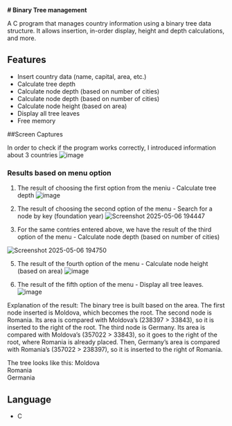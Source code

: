 **# Binary Tree management**

A C program that manages country information using a binary tree data structure.
It allows insertion, in-order display, height and depth calculations, and more.

## Features
- Insert country data (name, capital, area, etc.)
- Calculate tree depth
- Calculate node depth (based on number of cities)
- Calculate node depth (based on number of cities)
- Calculate node height (based on area)
- Display all tree leaves
- Free memory

##Screen Captures 

In order to check if the program works correctly, I introduced information about 3 countries
![image](https://github.com/user-attachments/assets/32f2ab5e-e46e-4005-b614-e3a8bbf7d8d3)

### Results based on menu option

1. The result of choosing the first option from the meniu - Calculate tree depth
![image](https://github.com/user-attachments/assets/8822c444-a769-4321-8b15-c78f1e3e1e90)

2. The result of choosing the second option of the menu - Search for a node by key (foundation year)
![Screenshot 2025-05-06 194447](https://github.com/user-attachments/assets/06119f02-e6d6-4829-981b-2bd368e3092b)

3. For the same contries entered above, we have the result of the third option of the menu - Calculate node depth (based on number of cities)
   
![Screenshot 2025-05-06 194750](https://github.com/user-attachments/assets/a3334f38-ffb2-41e9-a64b-1850357dceed)

5. The result of the fourth option of the menu - Calculate node height (based on area)
![image](https://github.com/user-attachments/assets/1754b614-e0ce-46f5-8426-f50b8d259917)

6. The result of the fifth option of the menu - Display all tree leaves. 
![image](https://github.com/user-attachments/assets/5b08b51b-9eef-42ac-b5a2-bc091ffe904f)

Explanation of the result:
The binary tree is built based on the area.
The first node inserted is Moldova, which becomes the root.
The second node is Romania. Its area is compared with Moldova’s (238397 > 33843), so it is inserted to the right of the root.
The third node is Germany. Its area is compared with Moldova’s (357022 > 33843), so it goes to the right of the root, where Romania is already placed.
Then, Germany’s area is compared with Romania’s (357022 > 238397), so it is inserted to the right of Romania.

The tree looks like this:
       Moldova
           \
         Romania
             \
           Germania

## Language
- C
